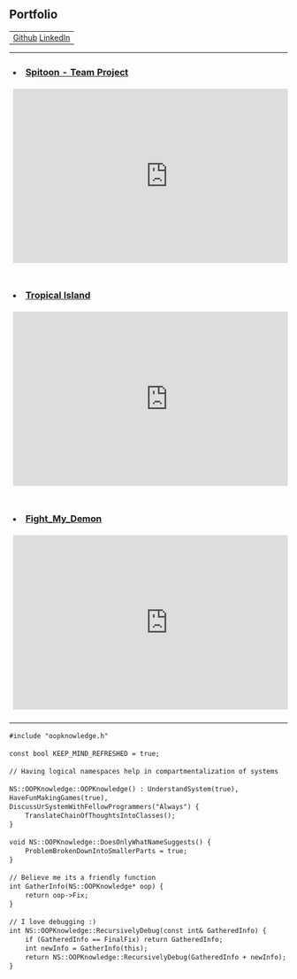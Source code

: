 ## Portfolio
<div>
    <table>
  <tr>
    <td align="left"><a href="https://github.com/Faizanshah007">Github</a> <a href="https://www.linkedin.com/in/faizanshah-ansari-gamedev/">LinkedIn</a></td>
  </tr>
</table>
  </div>
  <div>
<table>
  <tr>
    <td><h3>
        <li><a href="https://github.com/Faizanshah007/Spitoon-TeamProject">Spitoon - Team Project</a></li>
        <br><iframe width="560" height="315" src="https://www.youtube.com/embed/gx8T80bnTCk" title="YouTube video player" frameborder="0" allow="accelerometer; autoplay; clipboard-write; encrypted-media; gyroscope; picture-in-picture" allowfullscreen></iframe>
        </h3></td>
    <td><h3>
        <li><a href="https://github.com/Faizanshah007/Advanced-Programming-for-Games">Collatz Password Manager</a></li>
        <br><img src="Code_Snippet.PNG" width="560" height="315">
        </h3></td>
  </tr>
  <tr>
    <td><h3>
        <li><a href="https://github.com/Faizanshah007/Advanced-Graphics-for-Games">Tropical Island</a></li>
        <br><iframe width="560" height="315" src="https://www.youtube.com/embed/HFE6a5WwDNY" title="YouTube video player" frameborder="0" allow="accelerometer; autoplay; clipboard-write; encrypted-media; gyroscope; picture-in-picture" allowfullscreen></iframe>
        </h3></td>
    <td><h3>
        <li><a href="https://github.com/Faizanshah007/Advanced-Game-Technologies">Game Engine C++ (Physics)</a></li>
        <br><iframe width="560" height="315" src="https://www.youtube.com/embed/g7kDU1J3jcs" title="YouTube video player" frameborder="0" allow="accelerometer; autoplay; clipboard-write; encrypted-media; gyroscope; picture-in-picture" allowfullscreen></iframe>
        </h3></td>
  </tr>
  <tr>
    <td><h3>
        <li><a href="https://github.com/Faizanshah007/Fight_My_Demon">Fight_My_Demon</a></li>
        <br><iframe width="560" height="315" src="https://www.youtube.com/embed/nv7ANnlrZOc" title="YouTube video player" frameborder="0" allow="accelerometer; autoplay; clipboard-write; encrypted-media; gyroscope; picture-in-picture" allowfullscreen></iframe>
        </h3></td>
    <td><h3>
      <li><a href="https://github.com/Faizanshah007/MindCanvas">MindCanvas</a></li>
      <br><iframe width="560" height="315" src="https://www.youtube.com/embed/gS2ErQcpkzA" title="YouTube video player" frameborder="0" allow="accelerometer; autoplay; clipboard-write; encrypted-media; gyroscope; picture-in-picture" allowfullscreen></iframe>
      </h3></td>
  </tr>
</table>
  </div>

```
#include "oopknowledge.h"

const bool KEEP_MIND_REFRESHED = true;

// Having logical namespaces help in compartmentalization of systems

NS::OOPKnowledge::OOPKnowledge() : UnderstandSystem(true), HaveFunMakingGames(true), DiscussUrSystemWithFellowProgrammers("Always") {
	TranslateChainOfThoughtsIntoClasses();
}

void NS::OOPKnowledge::DoesOnlyWhatNameSuggests() {
	ProblemBrokenDownIntoSmallerParts = true;
}

// Believe me its a friendly function
int GatherInfo(NS::OOPKnowledge* oop) {
	return oop->Fix;
}

// I love debugging :)
int NS::OOPKnowledge::RecursivelyDebug(const int& GatheredInfo) {
	if (GatheredInfo == FinalFix) return GatheredInfo;
	int newInfo = GatherInfo(this);
	return NS::OOPKnowledge::RecursivelyDebug(GatheredInfo + newInfo);
}
```
